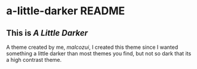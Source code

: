 # a-little-darker README

## This is *A Little Darker*

A theme created by me, *malcozui*, I created this theme since I wanted something a little darker than most themes you find, but not so dark that its a high contrast theme.
